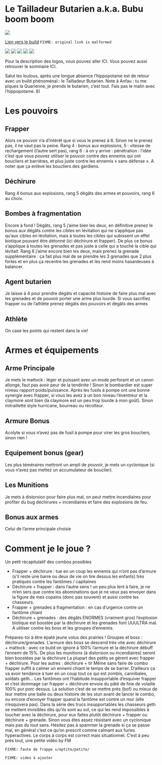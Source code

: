 Le Tailladeur Butarien a.k.a. Bubu boom boom
============================================

<img src="http://image.noelshack.com/fichiers/2015/24/1433936338-capture.png" />

[Lien vers le build](http://kalence.drupalgardens.com/me3-builder#10!1304555!2301595!24Z51384!EG055)
`FIXME: original link is malformed`

<img src="https://raw.githubusercontent.com/tst2005/me3/master/static/img/logo1-or-et-platine.png" />
<img src="https://raw.githubusercontent.com/tst2005/me3/master/static/img/logo2-3etoiles.png" />
<img src="https://raw.githubusercontent.com/tst2005/me3/master/static/img/logo3-jaune.png" />
<img src="https://raw.githubusercontent.com/tst2005/me3/master/static/img/logo4-2etoiles.png" />
<img src="https://raw.githubusercontent.com/tst2005/me3/master/static/img/logo5-3etoiles.png" />

Pour la description des logos, vous pouvez aller ICI. Vous pouvez aussi retrouver le sommaire ICI.

Salut les loulous, après une longue absence l’hippopotame est de retour avec un build phénoménal : le Tailladeur Butarien. Note à Anfau : tu me piques la Quarienne, je prends le butarien, c’est tout. Fais pas le malin avec l’hippopotame. 8)

Les pouvoirs
============

## Frapper

Alors ce pouvoir n’a d’intérêt que si vous le prenez à 6. Sinon ne le prenez pas, il ne vaut pas la peine.  Rang 4 : bonus aux explosions, 5 : vitesse de rechargement (l’autre sert pas), rang 6 : à on y arrive : pénétration : l’idée c’est que vous pouvez utiliser le pouvoir contre des ennemis qui ont boucliers et barrières, et plus juste contre les ennemis « sans défense ». A noter que ça enlève les boucliers des gardiens.

## Déchirure

Rang 4 bonus aux explosions, rang 5 dégâts des armes et pouvoirs, rang 6 au choix.

## Bombes à fragmentation

Encore à fond ! Dégâts, rang 5 j’aime bien les deux, en définitive prenez le bonus aux dégâts contre les cibles en lévitation qui ne s’applique pas qu’aux cibles en lévitation, mais à toutes les cibles qui subissent un effet biotique pouvant être détonné (ici déchirure et frapper). De plus ce bonus s’applique à toutes les grenades et pas juste à celle qui a touché la cible qui lévitait.  Rang 6 j’aime encore bien les deux, mais prenez la grenade supplémentaire : ça fait plus mal de se prendre les 3 grenades que 2 plus fortes et en plus ça recentre les grenades et les rend moins hasardeuses à balancer.

## Agent butarien

Je laisse à 4 pour prendre dégâts et capacité histoire de faire plus mal avec les grenades et de pouvoir porter une arme plus lourde. Si vous sacrifiez frapper ou de l’athlète prenez dégâts des pouvoirs et dégâts des armes

## Athlète

On case les points qui restent dans la vie!


Armes et équipements
====================

## Arme Principale

Je mets le mattock : léger et puissant avec un mode perforant et un canon allongé, faut pas avoir peur de la tendinite ! Sinon le bombardier est super niveau rapport poids/puissance. Après les fusils à pompe ont une bonne synergie avec frapper, si vous les avez à un bon niveau l’éventreur et la claymore sont bien (la claymore est un peu trop lourde à mon goût). Sinon mitraillette style hurricane, bourreau ou récolteur.

## Armure Bonus

Acolyte si vous n’avez pas de fusil à pompe pour virer les gros boucliers,  sinon rien !

## Equipement bonus (gear)

Les plus téméraires mettront un ampli de pouvoir, je mets un cyclonique (si vous n’avez pas mettez un accumulateur de bouclier).

## Les Munitions

Je mets à distorsion pour faire plus mal, on peut mettre incendiaires pour profiter du bug déchirures + incendiaires et faire des explosions de feu.

## Bonus aux armes

Celui de l’arme principale choisie

Comment je le joue ?
====================

Un petit récapitulatif des combos possibles

 * Frapper + déchirure : tue en un coup les ennemis qui n’ont pas d’armure (s’il reste une barre ou deux de vie on tire dessus les enfants) très pratiques contre les fantômes / capitaines
 * Déchirure + frapper : dans l’autre sens ! un peu plus lent à faire, je ne m’en sers que contre les abominations que je ne veux pas envoyer dans la figure de mes copains (donc pas souvent) et aussi contre les chasseurs.
 * Frapper + grenades à fragmentation : en cas d’urgence contre un fantôme chiant
 * Déchirure + grenades : des dégâts ENORMES (vraiment gros) l’explosion biotique est boostée par la déchirure et les grenades font UUULTRA mal. A utiliser contre les boss et les groupes d’ennemis.


Prépares-toi à être épaté jeune volus des prairies !
Groupes et boss : déchirure/grenades. L’armure des boss se descend très vite avec déchirure  + mattock : avec ce build on ignore à 100% l’armure et la déchirure débuff l’ennemi de 15%. De plus les munitions (à distorsion ou incendiaires) seront bien boostées par la déchirure
La plupart des petits se gèrent avec frapper + déchirure. Pour les autres : déchirure + tir
Même sans faire de combo frapper suffit à calmer un ennemi chiant le temps de se barrer. D’ailleurs ça va avoir tendance à tuer en un coup tout ce qui est zombis, cannibales, soldats geth…
Les fantômes ont l’habitude insupportable d’esquiver frapper et c’est dommage car frapper + déchirure envoie du pâté de foie de volaille 100% pur porc dessus. La solution c’est de se mettre près (bof) ou mieux de leur mettre une balle ou deux histoire de les stun avant de lancer le combo, ou encore d’envoyer frapper quand la fantôme est contre un mur (elle n’esquivera pas).
Dans la série des trucs insupportables les chasseurs geth se mettent invisibles dès qu’ils sont au sol, ce qui les rend impossibles à toucher avec la déchirure, pour eux faites plutôt déchirure + frapper ou déchirure + grenade.
Sinon vous êtes assez résistant avec un cyclonique mais pas du tout sans. Hésitez pas à spammer la grenade si ça se passe mal, en général c’est ce qu’on prescrit comme calmant aux furies hyperactives.
Le corps à corps est correct mais situationnel.
C’est à peu près tout, une petite vidéo by FM

`FIXME: faute de frappe s/eptite/petite/`

`FIXME: video à ajouter`


